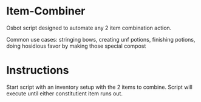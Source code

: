 # Item-Combiner
Osbot script designed to automate any 2 item combination action. 

Common use cases: 
stringing bows, creating unf potions, finishing potions, doing hosidious favor by making those special compost

# Instructions
Start script with an inventory setup with the 2 items to combine. 
Script will execute until either constitutient item runs out.
